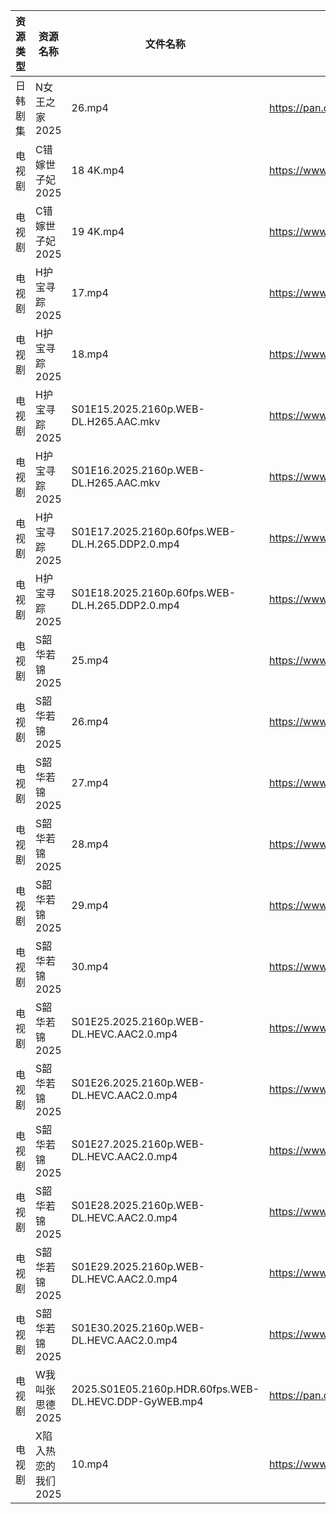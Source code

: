 | 资源类型 | 资源名称         | 文件名称                                                  | 分享链接                                 | 更新时间                |
| ---- | ------------ | ----------------------------------------------------- | ------------------------------------ | ------------------- |
| 日韩剧集 | N女王之家2025    | 26.mp4                                                | https://pan.quark.cn/s/a85463f38f49  | 2025-06-03 16:24:25 |
| 电视剧  | C错嫁世子妃2025   | 18 4K.mp4                                             | https://www.alipan.com/s/fsFbunEy7wg | 2025-06-03 19:05:27 |
| 电视剧  | C错嫁世子妃2025   | 19 4K.mp4                                             | https://www.alipan.com/s/fsFbunEy7wg | 2025-06-03 19:05:26 |
| 电视剧  | H护宝寻踪2025    | 17.mp4                                                | https://www.alipan.com/s/YPtSxQ39eiG | 2025-06-03 08:05:23 |
| 电视剧  | H护宝寻踪2025    | 18.mp4                                                | https://www.alipan.com/s/YPtSxQ39eiG | 2025-06-03 08:05:22 |
| 电视剧  | H护宝寻踪2025    | S01E15.2025.2160p.WEB-DL.H265.AAC.mkv                 | https://www.alipan.com/s/YPtSxQ39eiG | 2025-06-03 08:05:22 |
| 电视剧  | H护宝寻踪2025    | S01E16.2025.2160p.WEB-DL.H265.AAC.mkv                 | https://www.alipan.com/s/YPtSxQ39eiG | 2025-06-03 08:05:21 |
| 电视剧  | H护宝寻踪2025    | S01E17.2025.2160p.60fps.WEB-DL.H.265.DDP2.0.mp4       | https://www.alipan.com/s/YPtSxQ39eiG | 2025-06-03 08:05:20 |
| 电视剧  | H护宝寻踪2025    | S01E18.2025.2160p.60fps.WEB-DL.H.265.DDP2.0.mp4       | https://www.alipan.com/s/YPtSxQ39eiG | 2025-06-03 08:05:19 |
| 电视剧  | S韶华若锦2025    | 25.mp4                                                | https://www.alipan.com/s/AJNi5aA9aLX | 2025-06-03 08:05:50 |
| 电视剧  | S韶华若锦2025    | 26.mp4                                                | https://www.alipan.com/s/AJNi5aA9aLX | 2025-06-03 08:05:49 |
| 电视剧  | S韶华若锦2025    | 27.mp4                                                | https://www.alipan.com/s/AJNi5aA9aLX | 2025-06-03 08:05:49 |
| 电视剧  | S韶华若锦2025    | 28.mp4                                                | https://www.alipan.com/s/AJNi5aA9aLX | 2025-06-03 08:05:48 |
| 电视剧  | S韶华若锦2025    | 29.mp4                                                | https://www.alipan.com/s/AJNi5aA9aLX | 2025-06-03 08:05:48 |
| 电视剧  | S韶华若锦2025    | 30.mp4                                                | https://www.alipan.com/s/AJNi5aA9aLX | 2025-06-03 08:05:47 |
| 电视剧  | S韶华若锦2025    | S01E25.2025.2160p.WEB-DL.HEVC.AAC2.0.mp4              | https://www.alipan.com/s/AJNi5aA9aLX | 2025-06-03 08:05:47 |
| 电视剧  | S韶华若锦2025    | S01E26.2025.2160p.WEB-DL.HEVC.AAC2.0.mp4              | https://www.alipan.com/s/AJNi5aA9aLX | 2025-06-03 08:05:46 |
| 电视剧  | S韶华若锦2025    | S01E27.2025.2160p.WEB-DL.HEVC.AAC2.0.mp4              | https://www.alipan.com/s/AJNi5aA9aLX | 2025-06-03 08:05:45 |
| 电视剧  | S韶华若锦2025    | S01E28.2025.2160p.WEB-DL.HEVC.AAC2.0.mp4              | https://www.alipan.com/s/AJNi5aA9aLX | 2025-06-03 08:05:45 |
| 电视剧  | S韶华若锦2025    | S01E29.2025.2160p.WEB-DL.HEVC.AAC2.0.mp4              | https://www.alipan.com/s/AJNi5aA9aLX | 2025-06-03 08:05:44 |
| 电视剧  | S韶华若锦2025    | S01E30.2025.2160p.WEB-DL.HEVC.AAC2.0.mp4              | https://www.alipan.com/s/AJNi5aA9aLX | 2025-06-03 08:05:44 |
| 电视剧  | W我叫张思德2025   | 2025.S01E05.2160p.HDR.60fps.WEB-DL.HEVC.DDP-GyWEB.mp4 | https://pan.quark.cn/s/7094d1f0b265  | 2025-06-03 01:26:03 |
| 电视剧  | X陷入热恋的我们2025 | 10.mp4                                                | https://www.alipan.com/s/tXqE3saLfdb | 2025-06-03 08:06:01 |
